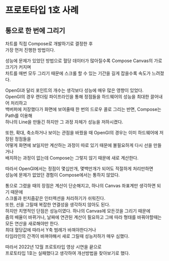 # 프로토타입 1호 사례

## 통으로 한 번에 그리기

차트를 직접 Compose로 개발하기로 결정한 후  
가장 먼저 진행한 방법이다.  

성능에 문제가 있었던 방법으로 혈당 데이터가 많아질수록 Compose Canvas의 가로 크기가 커지며  
차트를 매번 모두 그리기 때문에 스크롤 할 수 있는 기간을 길게 잡을수록 속도가 느려졌다.  

OpenGl과 달리 포인트의 개수는 생각보다 성능에 매우 많은 영향이 있었다.  
OpenGl의 경우 랜더링 파이프라인을 통해 정점들을 하드웨어의 성능을 최대한 끌어내어 처리하고  
백버퍼에 저장했다가 화면에 보여줄때 한 번의 드로우 콜로 그리는 반면, Compose는 Path를 이용해  
하나의 Line을 만들긴 하지만 그 과정 자체가 성능을 저하시켰다.  

또한, 확대, 축소하거나 보이는 관점을 바꿨을 때 OpenGl의 경우는 이미 하드웨어에 저장된 정점들을  
어떻게 화면에 보일지만 계산하는 과정이 따로 있기 때문에 불필요하게 다시 선을 만들거나  
배치하는 과정이 없는데 Compose는 그렇지 않기 때문에 새로 계산한다.  

따라서 OpenGl에서는 정점이 몇십만개, 몇백만개가 되어도 적절하게 처리만하면  
성능에 문제가 없었던 경험이 Compose에서는 통하지 않았다.  

통으로 그렸을 때의 장점은 계산이 단순해지고, 하나의 Canvas 좌표계만 생각하면 되기 때문에  
스크롤과 핀치줌같은 인터렉션을 처리하기가 쉬워진다.  
또한, 선을 그릴때 복잡한 연결성을 생각하지 않아도 된다.  
하지만 치명적인 단점은 성능이였다. 하나의 Canvas에 모든것을 그리기 때문에  
줌의 배율이 바뀌거나, 날짜에 연관된 계산이 필요하고 그에 따라 형태를 바꿔야할때는  
모든 연산을 새로해야만 한다.  
최대 혈당값에 따라서 Y축 범례가 바껴야한다거나  
타임라인의 간격이 바껴야해서 새로 그릴때 성능저하가 매우 심했다.  

따라서 2022년 12월 프로토타입 영상 시연을 끝으로  
프로토타입 1호는 실패했다고 생각하여 개선방법을 찾아보기로 했다.  
